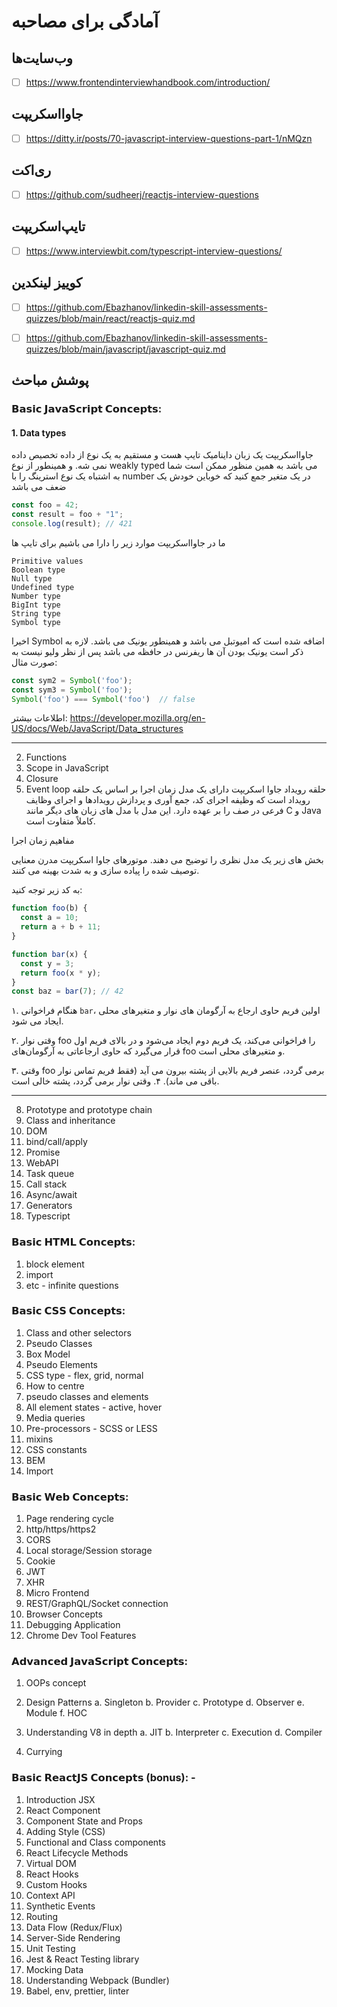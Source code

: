 # آمادگی برای مصاحبه

## وب‌سایت‌ها

- [ ] https://www.frontendinterviewhandbook.com/introduction/

## جاوااسکریپت

- [ ] https://ditty.ir/posts/70-javascript-interview-questions-part-1/nMQzn

## ری‌اکت

- [ ] https://github.com/sudheerj/reactjs-interview-questions

## تایپ‌اسکریپت

- [ ] https://www.interviewbit.com/typescript-interview-questions/

## کوییز لینکدین

- [ ] https://github.com/Ebazhanov/linkedin-skill-assessments-quizzes/blob/main/react/reactjs-quiz.md
- [ ] https://github.com/Ebazhanov/linkedin-skill-assessments-quizzes/blob/main/javascript/javascript-quiz.md


## پوشش مباحث

### 𝗕𝗮𝘀𝗶𝗰 𝗝𝗮𝘃𝗮𝗦𝗰𝗿𝗶𝗽𝘁 𝗖𝗼𝗻𝗰𝗲𝗽𝘁𝘀:

#### 1. Data types

جاوااسکریپت یک زبان داینامیک تایپ هست و مستقیم به یک نوع از داده تخصیص داده نمی شه. و همینطور از نوع weakly typed می باشد به همین منظور ممکن است شما به اشتباه یک نوع استرینگ را با number در یک متغیر جمع کنید که خوباین خودش یک ضعف می باشد
```js
const foo = 42;
const result = foo + "1"; 
console.log(result); // 421
```
ما در جاوااسکریپت موارد زیر را دارا می باشیم برای تایپ ها 
```
Primitive values
Boolean type
Null type
Undefined type
Number type
BigInt type
String type
Symbol type
```
اخیرا Symbol اضافه شده است که امیوتبل می باشد و همینطور یونیک می باشد. لازه به ذکر است یونیک بودن آن ها ریفرنس در حافظه می باشد پس از نظر ولیو نیست به صورت مثال:
```js
const sym2 = Symbol('foo');
const sym3 = Symbol('foo');
Symbol('foo') === Symbol('foo')  // false
```
اطلاعات بیشتر:
https://developer.mozilla.org/en-US/docs/Web/JavaScript/Data_structures

---

2. Functions 
3. Scope in JavaScript
4. Closure
5. Event loop
حلقه رویداد
جاوا اسکریپت دارای یک مدل زمان اجرا بر اساس یک حلقه رویداد است که وظیفه اجرای کد، جمع آوری و پردازش رویدادها و اجرای وظایف فرعی در صف را بر عهده دارد. این مدل با مدل های زبان های دیگر مانند C و Java کاملاً متفاوت است.

مفاهیم زمان اجرا

بخش های زیر یک مدل نظری را توضیح می دهند. موتورهای جاوا اسکریپت مدرن معنایی توصیف شده را پیاده سازی و به شدت بهینه می کنند.

به کد زیر توجه کنید:

```js
function foo(b) {
  const a = 10;
  return a + b + 11;
}

function bar(x) {
  const y = 3;
  return foo(x * y);
}
const baz = bar(7); // 42
```

۱. هنگام فراخوانی ‍`bar`، اولین فریم حاوی ارجاع به آرگومان های نوار و متغیرهای محلی ایجاد می شود.

۲. وقتی نوار foo را فراخوانی می‌کند، یک فریم دوم ایجاد می‌شود و در بالای فریم اول قرار می‌گیرد که حاوی ارجاعاتی به آرگومان‌های foo و متغیرهای محلی است.

۳. وقتی foo برمی گردد، عنصر فریم بالایی از پشته بیرون می آید (فقط فریم تماس نوار باقی می ماند).
۴. وقتی نوار برمی گردد، پشته خالی است.

---


8. Prototype and prototype chain
9. Class and inheritance
10. DOM
11. bind/call/apply
12. Promise
13. WebAPI
14. Task queue
15. Call stack
16. Async/await
17. Generators
18. Typescript

### 𝗕𝗮𝘀𝗶𝗰 𝗛𝗧𝗠𝗟 𝗖𝗼𝗻𝗰𝗲𝗽𝘁𝘀:
1. block element
2. import
3. etc - infinite questions

### 𝗕𝗮𝘀𝗶𝗰 𝗖𝗦𝗦 𝗖𝗼𝗻𝗰𝗲𝗽𝘁𝘀:
1. Class and other selectors
2. Pseudo Classes
3. Box Model
4. Pseudo Elements
5. CSS type - flex, grid, normal
6. How to centre
7. pseudo classes and elements
8. All element states - active, hover
9. Media queries
10. Pre-processors - SCSS or LESS
1. mixins
11. CSS constants
12. BEM
13. Import

### 𝗕𝗮𝘀𝗶𝗰 𝗪𝗲𝗯 𝗖𝗼𝗻𝗰𝗲𝗽𝘁𝘀:
1. Page rendering cycle
2. http/https/https2
3. CORS
4. Local storage/Session storage
5. Cookie
6. JWT
7. XHR
8. Micro Frontend
9. REST/GraphQL/Socket connection
10. Browser Concepts
11. Debugging Application
12. Chrome Dev Tool Features 

### 𝗔𝗱𝘃𝗮𝗻𝗰𝗲𝗱 𝗝𝗮𝘃𝗮𝗦𝗰𝗿𝗶𝗽𝘁 𝗖𝗼𝗻𝗰𝗲𝗽𝘁𝘀:
1. OOPs concept 
2. Design Patterns
a. Singleton 
b. Provider
c. Prototype
d. Observer 
e. Module
f. HOC

3. Understanding V8 in depth 
a. JIT
b. Interpreter
c. Execution
d. Compiler
4. Currying 

### 𝗕𝗮𝘀𝗶𝗰 𝗥𝗲𝗮𝗰𝘁𝗝𝗦 𝗖𝗼𝗻𝗰𝗲𝗽𝘁𝘀 (bonus): - 
1. Introduction JSX
2. React Component
3. Component State and Props
4. Adding Style (CSS)
5. Functional and Class components
6. React Lifecycle Methods
7. Virtual DOM
8. React Hooks
9. Custom Hooks
10. Context API
11. Synthetic Events
12. Routing
13. Data Flow (Redux/Flux)
14. Server-Side Rendering
15. Unit Testing
16. Jest & React Testing library 
17. Mocking Data
18. Understanding Webpack (Bundler)
19. Babel, env, prettier, linter 
